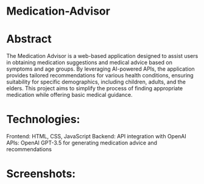 # Medication-Advisor
# Abstract
The Medication Advisor is a web-based application designed to assist users in obtaining medication suggestions and medical advice based on symptoms and age groups. By leveraging AI-powered APIs, the application provides tailored recommendations for various health conditions, ensuring suitability for specific demographics, including children, adults, and the elders. This project aims to simplify the process of finding appropriate medication while offering basic medical guidance.
# Technologies:
Frontend: HTML, CSS, JavaScript
Backend: API integration with OpenAI
APIs: OpenAI GPT-3.5 for generating medication advice and recommendations
# Screenshots:
